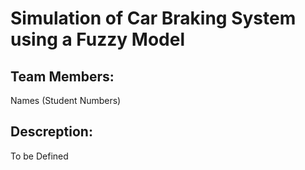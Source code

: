 # Simulation of Car Braking System using a Fuzzy Model

## Team Members:
Names (Student Numbers)

## Descreption:
To be Defined
